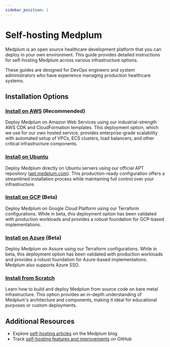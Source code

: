 ```yaml
---
sidebar_position: 1
---
```


# Self-hosting Medplum

Medplum is an open source healthcare development platform that you can deploy in your own environment. This guide provides detailed instructions for self-hosting Medplum across various infrastructure options.

These guides are designed for DevOps engineers and system administrators who have experience managing production healthcare systems.

## Installation Options

### [Install on AWS](/docs/self-hosting/install-on-aws) (Recommended)

Deploy Medplum on Amazon Web Services using our industrial-strength AWS CDK and CloudFormation templates. This deployment option, which we use for our own hosted service, provides enterprise-grade scalability with automated setup of VPCs, ECS clusters, load balancers, and other critical infrastructure components.

### [Install on Ubuntu](/docs/self-hosting/install-on-ubuntu)

Deploy Medplum directly on Ubuntu servers using our official APT repository ([apt.medplum.com](https://apt.medplum.com/)). This production-ready configuration offers a streamlined installation process while maintaining full control over your infrastructure.

### [Install on GCP](/docs/self-hosting/install-on-gcp) (Beta)

Deploy Medplum on Google Cloud Platform using our Terraform configurations. While in beta, this deployment option has been validated with production workloads and provides a robust foundation for GCP-based implementations.

### [Install on Azure](/docs/self-hosting/install-on-azure) (Beta)

Deploy Medplum on Assure using our Terraform configurations. While in beta, this deployment option has been validated with production workloads and provides a robust foundation for Azure-based implementations.  Medplum also supports Azure SSO.

### [Install from Scratch](/docs/self-hosting/install-from-scratch)

Learn how to build and deploy Medplum from source code on bare metal infrastructure. This option provides an in-depth understanding of Medplum's architecture and components, making it ideal for educational purposes or custom deployments.

## Additional Resources

- Explore [self-hosting articles](/blog/tags/self-host) on the Medplum blog
- Track [self-hosting features and improvements](https://github.com/medplum/medplum/pulls?q=is%3Apr+label%3Aself-host) on GitHub

